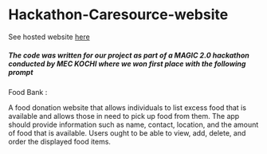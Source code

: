 # Hackathon-Caresource-website
See hosted website <a href="https://code-lover636.github.io/Hackathon-Caresource-website/index.html">here</a>
<h5>The code was written for our project as part of a MAGIC 2.0 hackathon conducted by MEC KOCHI where we won first place with the following prompt</h5> 
Food Bank :<br>
<p>A food donation website that allows individuals to list excess food that is available and allows those in need to pick up food from them. The app should provide information such as name, contact, location, and the amount of food that is available. Users ought to be able to view, add, delete, and order the displayed food items.</p>
<br>
